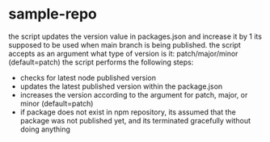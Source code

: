 # sample-repo
the script updates the version value in packages.json and increase it by 1
its supposed to be used when main branch is being published.
the script accepts as an argument what type of version is it: patch/major/minor (default=patch)
the script performs the following steps:
- checks for latest node published version
- updates the latest published version within the package.json
- increases the version according to the argument for patch, major, or minor (default=patch)
- if package does not exist in npm repository, its assumed that the package was not published yet, and its terminated gracefully without doing anything
